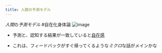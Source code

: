 ```yaml
---
title: 人間の予測モデル
---
```


*人間*の*予測モデル*
\#自在化身体論
![image](https://gyazo.com/408e2bf1f4e00586e0861b4dff830445/thumb/1000)

* 予測と、認知する結果が一致していると[自在感](%E8%87%AA%E5%9C%A8%E6%84%9F.md)

* これは、フィードバックがすぐ帰ってくるような*ミクロ*な話がメインかな
